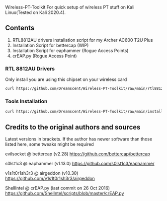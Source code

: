  Wireless-PT-Toolkit
For quick setup of wireless PT stuff on Kali Linux(Tested on Kali 2020.4).

## Contents
1. RTL8812AU drivers installation script for my Archer AC600 T2U Plus
2. Installation Script for bettercap (WIP)
3. Installation Script for eaphammer (Rogue Access Points)
4. crEAP.py (Rogue Access Point)

### RTL 8812AU Drivers

Only install you are using this chipset on your wireless card

~~~sh
curl https://github.com/Dreamscent/Wireless-PT-Toolkit/raw/main/rtl8812au_install.sh | sh
~~~


### Tools Installation


~~~sh
curl https://github.com/Dreamscent/Wireless-PT-Toolkit/raw/main/install_all.sh | sh
~~~



## Credits to the original authors and sources
Latest versions in brackets. If the author has newer software than those listed here, some tweaks might be required

evilsocket @ bettercap (v2.28)
https://github.com/bettercap/bettercap

s0lst1c3 @ eaphammer (v1.13.0)
https://github.com/s0lst1c3/eaphammer

v1s1t0r1sh3r3 @ airgeddon (v10.30)
https://github.com/v1s1t0r1sh3r3/airgeddon

ShellIntel @ crEAP.py (last commit on 26 Oct 2016)
https://github.com/Shellntel/scripts/blob/master/crEAP.py


